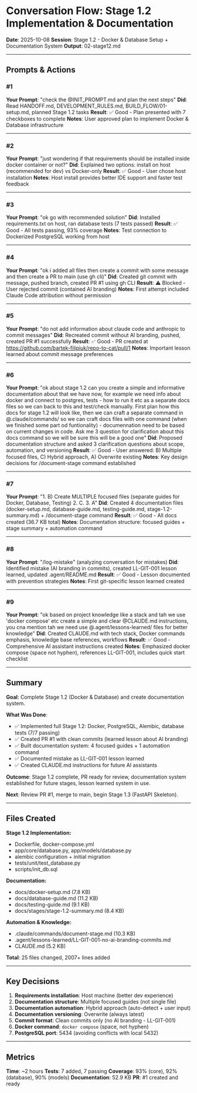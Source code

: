 # Conversation Flow: Stage 1.2 Implementation & Documentation

**Date**: 2025-10-08
**Session**: Stage 1.2 - Docker & Database Setup + Documentation System
**Output**: 02-stage12.md

---

## Prompts & Actions

### #1
**Your Prompt**: "check the @INIT_PROMPT.md and plan the next steps"
**Did**: Read HANDOFF.md, DEVELOPMENT_RULES.md, BUILD_FLOW/01-setup.md, planned Stage 1.2 tasks
**Result**: ✅ Good - Plan presented with 7 checkboxes to complete
**Notes**: User approved plan to implement Docker & Database infrastructure

---

### #2
**Your Prompt**: "just wondering if that requirements should be installed inside docker container or not?"
**Did**: Explained two options: install on host (recommended for dev) vs Docker-only
**Result**: ✅ Good - User chose host installation
**Notes**: Host install provides better IDE support and faster test feedback

---

### #3
**Your Prompt**: "ok go with recommended solution"
**Did**: Installed requirements.txt on host, ran database tests (7 tests passed)
**Result**: ✅ Good - All tests passing, 93% coverage
**Notes**: Test connection to Dockerized PostgreSQL working from host

---

### #4
**Your Prompt**: "ok i added all files then create a commit with some message and then create a PR to main (use gh cli)"
**Did**: Created git commit with message, pushed branch, created PR #1 using gh CLI
**Result**: ⚠️ Blocked - User rejected commit (contained AI branding)
**Notes**: First attempt included Claude Code attribution without permission

---

### #5
**Your Prompt**: "do not add information about claude code and anthropic to commit messages"
**Did**: Recreated commit without AI branding, pushed, created PR #1 successfully
**Result**: ✅ Good - PR created at https://github.com/bartek-filipiuk/repo-to-cat/pull/1
**Notes**: Important lesson learned about commit message preferences

---

### #6
**Your Prompt**: "ok about stage 1.2 can you create a simple and informative documentation about that we have now, for example we need info about docker and connect to postgres, tests - how to run it etc as a separate docs files so we can back to this and test/check manually. First plan how this docs for stage 1.2 will look like, then we can craft a separate command in @.claude/commands/ so we can craft docs files with one command (when we finished some part od funtionality) - documennation need to be based on current changes in code. Ask me 3 question for clarification about this docs command so we will be sure this will be a good one"
**Did**: Proposed documentation structure and asked 3 clarification questions about scope, automation, and versioning
**Result**: ✅ Good - User answered: B) Multiple focused files, C) Hybrid approach, A) Overwrite existing
**Notes**: Key design decisions for /document-stage command established

---

### #7
**Your Prompt**: "1. B) Create MULTIPLE focused files (separate guides for Docker, Database, Testing) 2. C. 3. A"
**Did**: Created 4 documentation files (docker-setup.md, database-guide.md, testing-guide.md, stage-1.2-summary.md) + /document-stage command
**Result**: ✅ Good - All docs created (36.7 KB total)
**Notes**: Documentation structure: focused guides + stage summary + automation command

---

### #8
**Your Prompt**: "/log-mistake" (analyzing conversation for mistakes)
**Did**: Identified mistake (AI branding in commits), created LL-GIT-001 lesson learned, updated .agent/README.md
**Result**: ✅ Good - Lesson documented with prevention strategies
**Notes**: First git-specific lesson learned created

---

### #9
**Your Prompt**: "ok based on project knowledge like a stack and tah we use 'docker compose' etc create a simple and clear @CLAUDE.md instructions, you cna mention tah we need use @.agent/lessons-learned/ files for better knowledge"
**Did**: Created CLAUDE.md with tech stack, Docker commands emphasis, knowledge base references, workflows
**Result**: ✅ Good - Comprehensive AI assistant instructions created
**Notes**: Emphasized docker compose (space not hyphen), references LL-GIT-001, includes quick start checklist

---

## Summary

**Goal**: Complete Stage 1.2 (Docker & Database) and create documentation system.

**What Was Done**:
- ✅ Implemented full Stage 1.2: Docker, PostgreSQL, Alembic, database tests (7/7 passing)
- ✅ Created PR #1 with clean commits (learned lesson about AI branding)
- ✅ Built documentation system: 4 focused guides + 1 automation command
- ✅ Documented mistake as LL-GIT-001 lesson learned
- ✅ Created CLAUDE.md instructions for future AI assistants

**Outcome**: Stage 1.2 complete, PR ready for review, documentation system established for future stages, lesson learned system in use.

**Next**: Review PR #1, merge to main, begin Stage 1.3 (FastAPI Skeleton).

---

## Files Created

**Stage 1.2 Implementation:**
- Dockerfile, docker-compose.yml
- app/core/database.py, app/models/database.py
- alembic configuration + initial migration
- tests/unit/test_database.py
- scripts/init_db.sql

**Documentation:**
- docs/docker-setup.md (7.8 KB)
- docs/database-guide.md (11.2 KB)
- docs/testing-guide.md (9.1 KB)
- docs/stages/stage-1.2-summary.md (8.4 KB)

**Automation & Knowledge:**
- .claude/commands/document-stage.md (10.3 KB)
- .agent/lessons-learned/LL-GIT-001-no-ai-branding-commits.md
- CLAUDE.md (5.2 KB)

**Total**: 25 files changed, 2007+ lines added

---

## Key Decisions

1. **Requirements installation**: Host machine (better dev experience)
2. **Documentation structure**: Multiple focused guides (not single file)
3. **Documentation automation**: Hybrid approach (auto-detect + user input)
4. **Documentation versioning**: Overwrite (always latest)
5. **Commit format**: Clean commits only (no AI branding - LL-GIT-001)
6. **Docker command**: `docker compose` (space, not hyphen)
7. **PostgreSQL port**: 5434 (avoiding conflicts with local 5432)

---

## Metrics

**Time**: ~2 hours
**Tests**: 7 added, 7 passing
**Coverage**: 93% (core), 92% (database), 90% (models)
**Documentation**: 52.9 KB
**PR**: #1 created and ready
